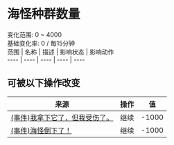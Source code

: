 # 海怪种群数量  
变化范围: 0 ~ 4000  
基础变化率: 0 / 每15分钟  
范围  |  名称  |  描述  |  影响状态  |  影响动作  
----  |  ----  |  ----  |  ----  |  ----  
## 可被以下操作改变  
来源  |  操作  |  值  
----  |  ----  |  ----  
[(事件)我拿下它了，但我受伤了。](Event_SeahoundFightMixedSuccess.md)  |  继续  |  -1000  
[(事件)海怪倒下了！](Event_SeahoundFightSuccess.md)  |  继续  |  -1000  
